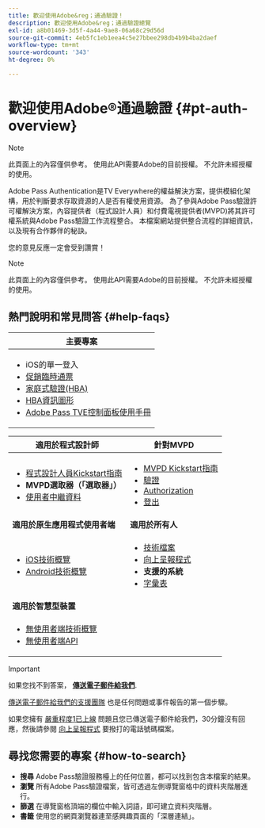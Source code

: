 ```yaml
---
title: 歡迎使用Adobe&reg；通過驗證！
description: 歡迎使用Adobe&reg；通過驗證總覽
exl-id: a8b01469-3d5f-4a44-9ae8-06a68c29d56d
source-git-commit: 4eb5fc1eb1eea4c5e27bbee298db4b9b4ba2daef
workflow-type: tm+mt
source-wordcount: '343'
ht-degree: 0%

---
```


# 歡迎使用Adobe®通過驗證 {#pt-auth-overview}

>[!NOTE]
>
>此頁面上的內容僅供參考。 使用此API需要Adobe的目前授權。 不允許未經授權的使用。

Adobe Pass Authentication是TV Everywhere的權益解決方案，提供模組化架構，用於判斷要求存取資源的人是否有權使用資源。 為了參與Adobe Pass驗證許可權解決方案，內容提供者（程式設計人員）和付費電視提供者(MVPD)將其許可權系統與Adobe Pass驗證工作流程整合。 本檔案網站提供整合流程的詳細資訊，以及現有合作夥伴的秘訣。

您的意見反應一定會受到讚賞！

>[!NOTE]
>
>此頁面上的內容僅供參考。 使用此API需要Adobe的目前授權。 不允許未經授權的使用。

## 熱門說明和常見問答 {#help-faqs}

| **主要專案** |
|-|
| <ul><li>iOS的單一登入</li><li>[促銷臨時通票](/help/authentication/promotional-temp-pass.md)</li><li>[家庭式驗證(HBA)](/help/authentication/home-based-authn-tve.md)</li><li>[HBA資訊圖形](https://dzf8vqv24eqhg.cloudfront.net/userfiles/258/326/ckfinder/files/AdobeNewsletterHBA.pdf)</li><li>[Adobe Pass TVE控制面板使用手冊](/help/authentication/tve-dashboard-user-guide.md)</li></ul> |

| **適用於程式設計師** | **針對MVPD** |
|------------------------------------------------------------------------------|-------------------------------------------------------------------------------------------------|
| <ul><li>[程式設計人員Kickstart指南](/help/authentication/programmer-kickstart-guide.md)</li><li>**MVPD選取器（「選取器」）**</li><li>[使用者中繼資料](/help/authentication/user-metadata.md)</li></ul> | <ul><li>[MVPD Kickstart指南](/help/authentication/mvpd-kickstart-guide.md)</li><li>[驗證](/help/authentication/authn-usecase.md)</li><li>[Authorization](/help/authentication/authz-usecase.md)</li><li>[登出](/help/authentication/usecase-mvpd-logout.md)</li></ul> |
| **適用於原生應用程式使用者端** | **適用於所有人** |
| <ul><li>[iOS技術概覽](/help/authentication/iostvos-sdk-overview.md)</li><li>[Android技術概覽](/help/authentication/android-sdk-overview.md)</li></ul> | <ul><li>[技術檔案](/help/authentication/technical-paper.md)</li><li>[向上呈報程式](/help/authentication/escalation-procedures.md)</li><li>**支援的系統**</li><li>[字彙表](/help/authentication/glossary.md)</li></ul> |
| **適用於智慧型裝置** | |
| <ul><li>[無使用者端技術概覽](/help/authentication/rest-api-overview.md)</li><li>[無使用者端API](/help/authentication/rest-api-reference.md)</li></ul> | |

>[!IMPORTANT]
>
>如果您找不到答案， [**傳送電子郵件給我們**](mailto:tve-support@adobe.com).
>
>[傳送電子郵件給我們的支援團隊](mailto:tve-support@adobe.com) 也是任何問題或事件報告的第一個步驟。
>
>如果您擁有 [嚴重程度1已上線](/help/authentication/escalation-procedures.md) 問題且您已傳送電子郵件給我們，30分鐘沒有回應，然後請參閱 [向上呈報程式](/help/authentication/escalation-procedures.md) 要撥打的電話號碼檔案。
>


## 尋找您需要的專案 {#how-to-search}

* **搜尋** Adobe Pass驗證服務檯上的任何位置，都可以找到包含本檔案的結果。
* **瀏覽** 所有Adobe Pass驗證檔案，皆可透過左側導覽窗格中的資料夾階層進行。
* **篩選** 在導覽窗格頂端的欄位中輸入詞語，即可建立資料夾階層。
* **書籤** 使用您的網頁瀏覽器連至感興趣頁面的「深層連結」。
